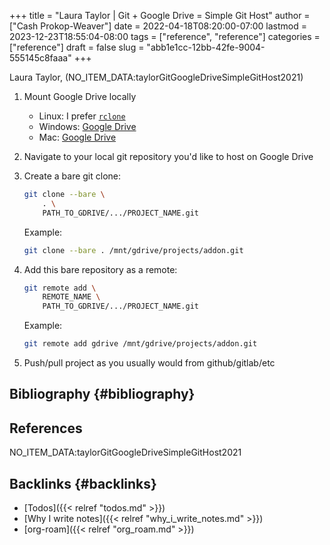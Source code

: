 +++
title = "Laura Taylor | Git + Google Drive = Simple Git Host"
author = ["Cash Prokop-Weaver"]
date = 2022-04-18T08:20:00-07:00
lastmod = 2023-12-23T18:55:04-08:00
tags = ["reference", "reference"]
categories = ["reference"]
draft = false
slug = "abb1e1cc-12bb-42fe-9004-555145c8faaa"
+++

Laura Taylor, (NO_ITEM_DATA:taylorGitGoogleDriveSimpleGitHost2021)

1.  Mount Google Drive locally
    -   Linux: I prefer [`rclone`](https://rclone.org/drive/)
    -   Windows: [Google Drive](https://www.google.com/drive/download/)
    -   Mac: [Google Drive](https://www.google.com/drive/download/)

2.  Navigate to your local git repository you'd like to host on Google Drive

3.  Create a bare git clone:
    ```bash
    git clone --bare \
        . \
        PATH_TO_GDRIVE/.../PROJECT_NAME.git
    ```
    Example:
    ```bash
    git clone --bare . /mnt/gdrive/projects/addon.git
    ```

4.  Add this bare repository as a remote:
    ```bash
    git remote add \
        REMOTE_NAME \
        PATH_TO_GDRIVE/.../PROJECT_NAME.git
    ```
    Example:
    ```bash
    git remote add gdrive /mnt/gdrive/projects/addon.git
    ```

5.  Push/pull project as you usually would from github/gitlab/etc


## Bibliography {#bibliography}

## References

<style>.csl-entry{text-indent: -1.5em; margin-left: 1.5em;}</style><div class="csl-bib-body">
  <div class="csl-entry">NO_ITEM_DATA:taylorGitGoogleDriveSimpleGitHost2021</div>
</div>



## Backlinks {#backlinks}

-   [Todos]({{< relref "todos.md" >}})
-   [Why I write notes]({{< relref "why_i_write_notes.md" >}})
-   [org-roam]({{< relref "org_roam.md" >}})
